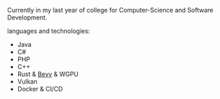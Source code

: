 Currently in my last year of college for Computer-Science and Software Development.

languages and technologies:
- Java
- C#
- PHP
- C++
- Rust & [Bevy](https://bevyengine.org) & WGPU
- Vulkan
- Docker & CI/CD
